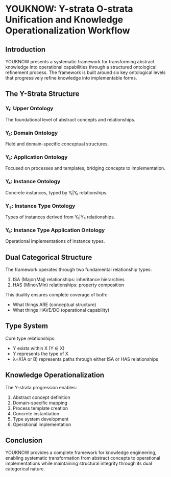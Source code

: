 # YOUKNOW: Y-strata O-strata Unification and Knowledge Operationalization Workflow

## Introduction

YOUKNOW presents a systematic framework for transforming abstract knowledge into operational capabilities through a structured ontological refinement process. The framework is built around six key ontological levels that progressively refine knowledge into implementable forms.

## The Y-Strata Structure 

### Y₁: Upper Ontology
The foundational level of abstract concepts and relationships.

### Y₂: Domain Ontology  
Field and domain-specific conceptual structures.

### Y₃: Application Ontology
Focused on processes and templates, bridging concepts to implementation.

### Y₄: Instance Ontology
Concrete instances, typed by Y₁|Y₂ relationships.

### Y₅: Instance Type Ontology
Types of instances derived from Y₂|Y₅ relationships.

### Y₆: Instance Type Application Ontology
Operational implementations of instance types.

## Dual Categorical Structure

The framework operates through two fundamental relationship types:
1. ISA (Major/Maj) relationships: inheritance hierarchies
2. HAS (Minor/Min) relationships: property composition

This duality ensures complete coverage of both:
- What things ARE (conceptual structure)
- What things HAVE/DO (operational capability)

## Type System

Core type relationships:
- Y exists within X (Y ∈ X)
- Y represents the type of X
- λ=X(A or B) represents paths through either ISA or HAS relationships

## Knowledge Operationalization

The Y-strata progression enables:
1. Abstract concept definition
2. Domain-specific mapping
3. Process template creation
4. Concrete instantiation
5. Type system development
6. Operational implementation

## Conclusion

YOUKNOW provides a complete framework for knowledge engineering, enabling systematic transformation from abstract concepts to operational implementations while maintaining structural integrity through its dual categorical nature.

